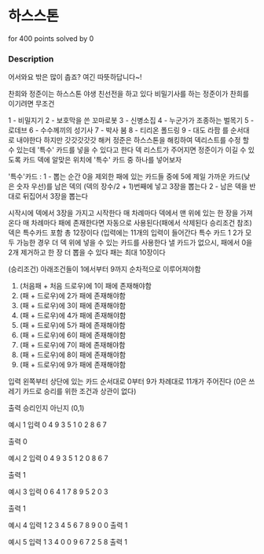 # 하스스톤
for 400 points solved by 0

### Description

어서와요 밖은 많이 춥죠? 여긴 따뜻하답니다~!

찬희와 정준이는 하스스톤 야생 친선전을 하고 있다
비밀기사를 하는 정준이가 찬희를 이기려면 무조건

1 - 비밀지기
2 - 보호막을 쓴 꼬마로봇
3 - 신병소집
4 - 누군가가 조종하는 벌목기
5 - 로데브
6 - 수수께끼의 성기사
7 - 박사 붐
8 - 티리온 폴드링
9 - 대도 라팜
를 순서대로 내야한다
하지만 갓갓갓갓갓 해커 정준은 하스스톤을 해킹하여 덱리스트를 수정 할 수 있는데 '특수' 카드를 넣을 수 있다고 한다
덱 리스트가 주어지면 정준이가 이길 수 있도록 카드 덱에 알맞은 위치에 '특수' 카드 중 하나를 넣어보자

'특수'카드 :
1 - 뽑는 순간 0을 제외한 패에 있는 카드들 중에 5에 제일 가까운 카드(낮은 숫자 우선)를 남은 덱의 (덱의 장수/2 + 1)번째에 넣고 3장을 뽑는다
2 - 남은 덱을 반대로 뒤집어서 3장을 뽑는다

시작시에 덱에서 3장을 가지고 시작한다
매 차례마다 덱에서 맨 위에 있는 한 장을 가져온다
매 차례마다 패에 존재한다면 자동으로 사용된다(패에서 삭제된다 승리조건 참조)
덱은 특수카드 포함 총 12장이다 (입력에는 11개의 입력이 들어간다
특수 카드 1 2가 모두 가능한 경우 더 덱 위에 넣을 수 있는 카드를 사용한다
낼 카드가 없으시, 패에서 0을 2개 제거하고 한 장 더 뽑을 수 있다
패는 최대 10장이다

(승리조건)
아래조건들이 1에서부터 9까지 순차적으로 이루어져야함
1. (처음패 + 처음 드로우)에 1이 패에 존재해야함
2. (패 + 드로우)에 2가 패에 존재해야함
3. (패 + 드로우)에 3이 패에 존재해야함
4. (패 + 드로우)에 4가 패에 존재해야함
5. (패 + 드로우)에 5가 패에 존재해야함
6. (패 + 드로우)에 6이 패에 존재해야함
7. (패 + 드로우)에 7이 패에 존재해야함
8. (패 + 드로우)에 8이 패에 존재해야함
9. (패 + 드로우)에 9가 패에 존재해야함

입력
왼쪽부터 상단에 있는 카드 순서대로 0부터 9가 차례대로 11개가 주어진다 (0은 쓰레기 카드로 승리를 위한 조건과 상관이 없다)

출력
승리인지 아닌지 (0,1)


예시 1
입력
0 4 9 3 5 1 0 2 8 6 7

출력
0


예시 2
입력
0 4 9 3 5 1 2 0 8 6 7

출력
1


예시 3
입력
0 6 4 1 7 8 9 5 2 0 3

출력
1


예시 4
입력
1 2 3 4 5 6 7 8 9 0 0
출력
1


예시 5
입력
1 3 4 0 0 9 6 7 2 5 8
출력
1
